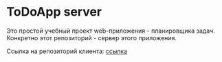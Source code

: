 # ToDoApp server
Это простой учебный проект web-приложения - планировщика задач.  
Конкретно этот репозиторий - сервер этого приложения.  
  
Ссылка на репозиторий клиента: [ссылка]()  
  
